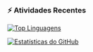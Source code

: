 ### ⚡ Atividades Recentes
<!--START_SECTION:activity-->
<!--END_SECTION:activity-->

[![Top Linguagens](https://github-readme-stats.vercel.app/api/top-langs/?username=cnst01&layout=compact&theme=dracula)](https://github.com/cnst01/github-readme-stats)

[![Estatísticas do GitHub](https://github-readme-stats.vercel.app/api?username=cnst01&show_icons=true&theme=dracula)](https://github.com/cnst01/github-readme-stats)
